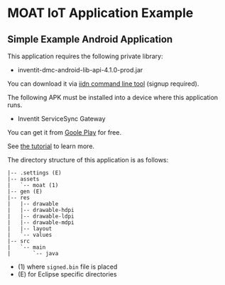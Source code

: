 MOAT IoT Application Example
========
Simple Example Android Application
--------

This application requires the following private library:

- inventit-dmc-android-lib-api-4.1.0-prod.jar

You can download it via [iidn command line tool](https://github.com/inventit/iidn-cli) (signup required).

The following APK must be installed into a device where this application runs.

- Inventit ServiceSync Gateway

You can get it from [Goole Play](https://play.google.com/store/search?q=inventit+service-sync&c=apps) for free.

See [the tutorial](http://dev.yourinventit.com/guides/get-started) to learn more.

The directory structure of this application is as follows:

    |-- .settings (E)
    |-- assets
    |   `-- moat (1)
    |-- gen (E)
    |-- res
    |   |-- drawable
    |   |-- drawable-hdpi
    |   |-- drawable-ldpi
    |   |-- drawable-mdpi
    |   |-- layout
    |   `-- values
    |-- src
    |   `-- main
    |       `-- java

- (1) where ``signed.bin`` file is placed
- (E) for Eclipse specific directories